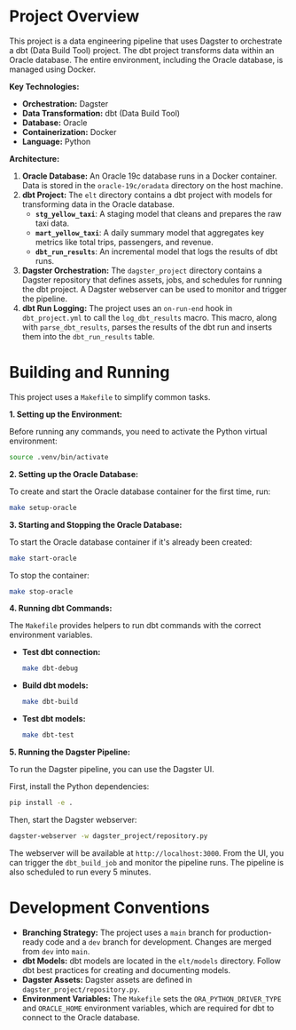 # Project Overview

This project is a data engineering pipeline that uses Dagster to orchestrate a dbt (Data Build Tool) project. The dbt project transforms data within an Oracle database. The entire environment, including the Oracle database, is managed using Docker.

**Key Technologies:**

*   **Orchestration:** Dagster
*   **Data Transformation:** dbt (Data Build Tool)
*   **Database:** Oracle
*   **Containerization:** Docker
*   **Language:** Python

**Architecture:**

1.  **Oracle Database:** An Oracle 19c database runs in a Docker container. Data is stored in the `oracle-19c/oradata` directory on the host machine.
2.  **dbt Project:** The `elt` directory contains a dbt project with models for transforming data in the Oracle database.
    *   **`stg_yellow_taxi`**: A staging model that cleans and prepares the raw taxi data.
    *   **`mart_yellow_taxi`**: A daily summary model that aggregates key metrics like total trips, passengers, and revenue.
    *   **`dbt_run_results`**: An incremental model that logs the results of dbt runs.
3.  **Dagster Orchestration:** The `dagster_project` directory contains a Dagster repository that defines assets, jobs, and schedules for running the dbt project. A Dagster webserver can be used to monitor and trigger the pipeline.
4.  **dbt Run Logging:** The project uses an `on-run-end` hook in `dbt_project.yml` to call the `log_dbt_results` macro. This macro, along with `parse_dbt_results`, parses the results of the dbt run and inserts them into the `dbt_run_results` table.

# Building and Running

This project uses a `Makefile` to simplify common tasks.

**1. Setting up the Environment:**

Before running any commands, you need to activate the Python virtual environment:

```bash
source .venv/bin/activate
```

**2. Setting up the Oracle Database:**

To create and start the Oracle database container for the first time, run:

```bash
make setup-oracle
```

**3. Starting and Stopping the Oracle Database:**

To start the Oracle database container if it's already been created:

```bash
make start-oracle
```

To stop the container:

```bash
make stop-oracle
```

**4. Running dbt Commands:**

The `Makefile` provides helpers to run dbt commands with the correct environment variables.

*   **Test dbt connection:**

    ```bash
    make dbt-debug
    ```

*   **Build dbt models:**

    ```bash
    make dbt-build
    ```

*   **Test dbt models:**

    ```bash
    make dbt-test
    ```

**5. Running the Dagster Pipeline:**

To run the Dagster pipeline, you can use the Dagster UI.

First, install the Python dependencies:

```bash
pip install -e .
```

Then, start the Dagster webserver:

```bash
dagster-webserver -w dagster_project/repository.py
```

The webserver will be available at `http://localhost:3000`. From the UI, you can trigger the `dbt_build_job` and monitor the pipeline runs. The pipeline is also scheduled to run every 5 minutes.

# Development Conventions

*   **Branching Strategy:** The project uses a `main` branch for production-ready code and a `dev` branch for development. Changes are merged from `dev` into `main`.
*   **dbt Models:** dbt models are located in the `elt/models` directory. Follow dbt best practices for creating and documenting models.
*   **Dagster Assets:** Dagster assets are defined in `dagster_project/repository.py`.
*   **Environment Variables:** The `Makefile` sets the `ORA_PYTHON_DRIVER_TYPE` and `ORACLE_HOME` environment variables, which are required for dbt to connect to the Oracle database.
